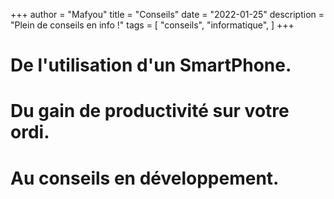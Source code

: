 +++
author = "Mafyou"
title = "Conseils"
date = "2022-01-25"
description = "Plein de conseils en info !"
tags = [
    "conseils",
    "informatique",
]
+++

# De l'utilisation d'un SmartPhone.
# Du gain de productivité sur votre ordi.
# Au conseils en développement.